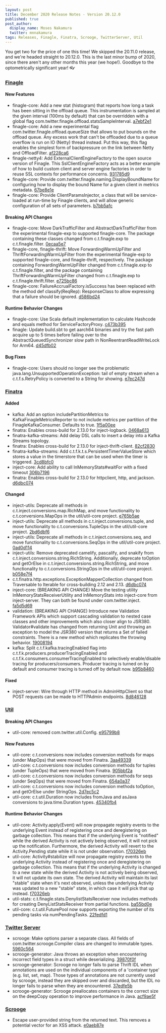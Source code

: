 ```yaml
---
layout: post
title: December 2020 Release Notes - Version 20.12.0
published: true
post_author:
  display_name: Moses Nakamura
  twitter: mnnakamura
tags: Releases, Finagle, Finatra, Scrooge, TwitterServer, Util
---
```


You get two for the price of one this time!  We skipped the 20.11.0 release, and we're headed
straight to 20.12.0.  This is the last minor bump of 2020, since there aren't any other months
this year (we hope!).  Goodbye to the optometrically significant year! 👓

### [Finagle](https://github.com/twitter/finagle/) ###

#### New Features

-   finagle-core: Add a new stat (histogram) that reports how long a task has been sitting in the
    offload queue. This instrumentation is sampled at the given interval (100ms by default) that
    can be overridden with a global flag com.twitter.finagle.offload.statsSampleInterval.
    [a7ebf2e1](https://github.com/twitter/finagle/commit/a7ebf2e10afe37063525c162db471aae21f757e7)
-   finagle-core: Add a new experimental flag com.twitter.finagle.offload.queueSize that allows to
    put bounds on the offload queue. Any excess work that can't be offloaded due to a queue overflow
    is run on IO (Netty) thread instead. Put this way, this flag enables the simplest form of
    backpressure on the link between Netty and OffloadFilter. [af228ca6](https://github.com/twitter/finagle/commit/af228ca6769e989d197856a8384a3ec21f3665f4)
-   finagle-netty4: Add ExternalClientEngineFactory to the open source version of Finagle. This
    SslClientEngineFactory acts as a better example of how to build custom client and server engine
    factories in order to reuse SSL contexts for performance concerns. [931785d9](https://github.com/twitter/finagle/commit/931785d94912b51b7920b1f2c737fa935f6120bf)
-   finagle-core: Provide com.twitter.finagle.naming.DisplayBoundName for configuring how to
    display the bound Name for a given client in metrics metadata. [67be8e1e](https://github.com/twitter/finagle/commit/67be8e1e310b75713e6d4ab075942b2a1bb07302)
-   finagle-core: Provide ClientParamsInjector, a class that will be service-loaded at run-time
    by Finagle clients, and will allow generic configuration of all sets of parameters.
    [b7bb5afc](https://github.com/twitter/finagle/commit/b7bb5afcebeb5c1e98bf8b82e2af3aab006fcb46)

#### Breaking API Changes

-   finagle-core: Move DarkTrafficFilter and AbstractDarkTrafficFilter from the experimental
    finagle-exp to supported finagle-core. The package containing these classes changed from
    c.t.finagle.exp to c.t.finagle.filter. [0ecaa5e7](https://github.com/twitter/finagle/commit/0ecaa5e7c3214e673966c1e05df3da78292faade)
-   finagle-core, finagle-thrift: Move ForwardingWarmUpFilter and ThriftForwardingWarmUpFilter
    from the experimental finagle-exp to supported finagle-core, and finagle-thrift, respectively.
    The package containing ForwardingWarmUpFilter changed from c.t.finagle.exp to
    c.t.finagle.filter, and the package containing ThriftForwardingWarmUpFilter changed from
    c.t.finagle.exp to c.t.finagle.thrift.filter. [e725bc86](https://github.com/twitter/finagle/commit/e725bc863c3b099c6d1a976c879abf007281556a)
-   finagle-core: FailureAccrualFactory.isSuccess has been replaced with the method
    def classify(ReqRep): ResponseClass to allow expressing that a failure should be ignored.
    [d586bd24](https://github.com/twitter/finagle/commit/d586bd2403c1721831df04d3588c963662b060cb)

#### Runtime Behavior Changes

-   finagle-core: Use Scala default implementation to calculate Hashcode and equals method for
    ServiceFactoryProxy. [c473b395](https://github.com/twitter/finagle/commit/c473b395ff95166f8f1db26dbc9d2a9d4adf39c5)
-   finagle: Update build.sbt to get aarch64 binaries and try the fast path acquire up to 5 times
    before failing over to the AbstractQueuedSynchronizer slow path in NonReentrantReadWriteLock
    for Arm64. [d45dfb02](https://github.com/twitter/finagle/commit/d45dfb022355a8105bd76d37dc77628d4e0cd330)

#### Bug Fixes

-   finagle-core: Users should no longer see the problematic
    java.lang.UnsupportedOperationException: tail of empty stream when a c.t.f.s.RetryPolicy
    is converted to a String for showing. [e7ec247d](https://github.com/twitter/finagle/commit/e7ec247d00d94039d8dd6ad3cefc2e416feecbd7)

### [Finatra](https://github.com/twitter/finatra/) ###

#### Added

-   kafka: Add an option includePartitionMetrics to KafkaFinagleMetricsReporter to not include
    metrics per partition of the FinagleKafkaConsumer. Defaults to true. [1f5a00ee](https://github.com/twitter/finatra/commit/1f5a00ee82790bf59403fca6ad0e367fef5d58dd)
-   finatra: Enables cross-build for 2.13.0 for inject-logback. [0468a613](https://github.com/twitter/finatra/commit/0468a6135647f22da678be567003ec3adb1a37cc)
-   finatra-kafka-streams: Add delay DSL calls to insert a delay into a Kafka Streams topology.
-   finatra: Enables cross-build for 2.13.0 for inject-thrift-client. [82cf2830](https://github.com/twitter/finatra/commit/82cf2830a38ce8c97dc9f9313486163fe150e358)
-   finatra-kafka-streams: Add c.t.f.k.t.s.PersistentTimerValueStore which stores a value in the
    timerstore that can be used when the timer is triggered. [3cd8bfc0](https://github.com/twitter/finatra/commit/3cd8bfc0281e8c240b0095a3569880da22915a83)
-   inject-core: Add ability to call InMemoryStats\#waitFor with a fixed timeout
    [306b7196](https://github.com/twitter/finatra/commit/306b719605019ecf2940627d288622d59bc6aece)
-   finatra: Enables cross-build for 2.13.0 for httpclient, http, and jackson. [d6dbc074](https://github.com/twitter/finatra/commit/d6dbc074e07695d71c19eba25945b33a5f3811e5)

#### Changed

-   inject-utils: Deprecate all methods in c.t.inject.conversions.map.RichMap, and move
    functionality to c.t.conversions.MapOps in the util/util-core project. [e765b5ae](https://github.com/twitter/finatra/commit/e765b5ae89ba7c0e32dcea0ad630368c0b1a959e)
-   inject-utils: Deprecate all methods in c.t.inject.conversions.tuple, and move functionality
    to c.t.conversions.TupleOps in the util/util-core project. [2bd6dbf6](https://github.com/twitter/finatra/commit/2bd6dbf630ce85a9e92a8fcba7f086dd7d8125b9)
-   inject-utils: Deprecate all methods in c.t.inject.conversions.seq, and move functionality
    to c.t.conversions.SeqOps in the util/util-core project. [0ad0d114](https://github.com/twitter/finatra/commit/0ad0d1140f5ad7c89944c06179990a4253f14aa2)
-   inject-utils: Remove deprecated camelify, pascalify, and snakify from
    c.t.inject.conversions.string.RichString. Additionally, deprecate toOption and
    getOrElse in c.t.inject.conversions.string.RichString, and move functionality to
    c.t.conversions.StringOps in the util/util-core project. [b058e7f4](https://github.com/twitter/finatra/commit/b058e7f40b383467756d2744609a8e138e75ca1f)
-   c.t.finatra.http.exceptions.ExceptionMapperCollection changed from Traversable to Iterable
    for cross-building 2.12 and 2.13. [d6dbc074](https://github.com/twitter/finatra/commit/d6dbc074e07695d71c19eba25945b33a5f3811e5)
-   inject-core: (BREAKING API CHANGE) Move the testing utility InMemoryStatsReceiverUtility
    and InMemoryStats into inject-core from inject-server. They can both be found under
    com.twitter.inject. [fa5d5d69](https://github.com/twitter/finatra/commit/fa5d5d694ade59b75de782f92ed760d7734e69c6)
-   validation: (BREAKING API CHANGE) Introduce new Validation Framework APIs which support
    cascading validation to nested case classes and other improvements which also closer align
    to JSR380. Validator\#validate has changed from returning Unit and throwing an exception
    to model the JSR380 version that returns a Set of failed constraints. There is a new method
    which replicates the throwing behavior. [19008194](https://github.com/twitter/finatra/commit/19008194251ec1909ee6a2478ed0138bd33509e6)
-   kafka: Split c.t.f.kafka.tracingEnabled flag into c.t.f.k.producers.producerTracingEnabled and
    c.t.f.k.consumers.consumerTracingEnabled to selectively enable/disable tracing for
    producers/consumers. Producer tracing is turned on by default and consumer tracing is turned off
    by default now. [b95b8460](https://github.com/twitter/finatra/commit/b95b84608006662f05c5418daeadc3c61c350bf3)

#### Fixed

-   inject-server: Wire through HTTP method in AdminHttpClient so that POST requests can be made to
    HTTPAdmin endpoints. [8d846128](https://github.com/twitter/finatra/commit/8d8461286364c671dba0ad9ae0879500d166c5b1)

### [Util](https://github.com/twitter/util/) ###

#### Breaking API Changes

-   util-core: removed com.twitter.util.Config. [e95799b8](https://github.com/twitter/util/commit/e95799b8079e018bd3d806e84191990633d751ed)

#### New Features

-   util-core: c.t.conversions now includes conversion methods for maps (under MapOps)
    that were moved from Finatra. [3aa49339](https://github.com/twitter/util/commit/3aa49339e21963e434dbb3ce6f6ef80d9b2fcac9)
-   util-core: c.t.conversions now includes conversion methods for tuples (under TupleOps)
    that were moved from Finatra. [905bbf2a](https://github.com/twitter/util/commit/905bbf2abde0384b54ddb95cec26a9fb870d1152)
-   util-core: c.t.conversions now includes conversion methods for seqs (under SeqOps)
    that were moved from Finatra. [654a0a37](https://github.com/twitter/util/commit/654a0a374e5d2aae3a10988efb8f71e38041c2dc)
-   util-core: c.t.conversions now includes conversion methods toOption, and getOrElse
    under StringOps. [2d7ec5c2](https://github.com/twitter/util/commit/2d7ec5c2ebc419c1642b47a31d445632b5102bef)
-   util-core: c.t.util.Duration now includes fromJava and asJava conversions to
    java.time.Duration types. [45340fb4](https://github.com/twitter/util/commit/45340fb4d1a433c09401e11065754b5ffb482108)

#### Runtime Behavior Changes

-   util-core: Activity.apply(Event) will now propagate registry events to the underlying
    Event instead of registering once and deregistering on garbage collection. This means
    that if the underlying Event is "notified" while the derived Activity is not actively
    being observed, it will not pick up the notification. Furthermore, the derived Activity
    will revert to the Activity.Pending state while it is not under observation. [f70326eb](https://github.com/twitter/util/commit/f70326eb4a90293a23d0e99a5c7abc64ee497bce)
-   util-core: Activity\#stabilize will now propagate registry events to the underlying
    Activity instead of registering once and deregistering on garbage collection. This means
    that if the underlying Activity is changed to a new state while the derived Activity is not actively
    being observed, it will not update its own state. The derived Activity will maintain its last
    "stable" state when it's next observed, unless the underlying Activity was updated to a new "stable"
    state, in which case it will pick that up instead. [f70326eb](https://github.com/twitter/util/commit/f70326eb4a90293a23d0e99a5c7abc64ee497bce)
-   util-stats: c.t.finagle.stats.DenylistStatsReceiver now includes methods for creating
    DenyListStatsReceiver from partial functions. [ba55bd0e](https://github.com/twitter/util/commit/ba55bd0e87fbd84a1bbf2954f03ea6f5f86cacdd)
-   util-core: c.t.util.FuturePool now supports exporting the number of its pending tasks via
    numPendingTasks. [22fedfd1](https://github.com/twitter/util/commit/22fedfd1eb17938f6d730b024db414051bcb9f2f)

### [Twitter Server](https://github.com/twitter/twitter-server/) ###

-   scrooge: Make options parser a separate class. All fields of com.twitter.scrooge.Compiler class
    are changed to immutable types. [5960c564](https://github.com/twitter/scrooge/commit/5960c56496813f64a949fdb2261bf18df12109e9)
-   scrooge-generator: Java throws an exception when encountering incorrect field
    types in a struct while deserializing. [39870f0f](https://github.com/twitter/scrooge/commit/39870f0f2187a209fe58f039ef22f647cba77c33)
-   scrooge-generator: Scrooge no longer fails to parse Thrift IDL when annotations are used
    on the individual components of a 'container type' (e.g. list, set, map). Those types of
    annotations are not currently used by scrooge, instead they are skipped over and discarded,
    but the IDL no longer fails to parse when they are encountered. [37edfe5b](https://github.com/twitter/scrooge/commit/37edfe5bede6477c3b091e081e5a193c8ff125a7)
-   scrooge-generator: Scrooge preallocates containers to the correct size on the deepCopy
    operation to improve performance in Java. [acf9ae5f](https://github.com/twitter/scrooge/commit/acf9ae5f39e72ed2b5dbaeccd41e3cd50cb92a1d)

### [Scrooge](https://github.com/twitter/scrooge/) ###

-   Escape user-provided string from the returned text. This removes a potential vector for an XSS
    attack. [e0aeb87e](https://github.com/twitter/twitter-server/commit/e0aeb87e89a6e6c711214ee2de0dd9f6e5f9cb6c)

